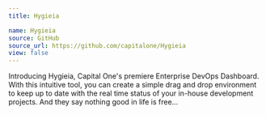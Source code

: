 ```yaml
---
title: Hygieia

name: Hygieia
source: GitHub
source_url: https://github.com/capitalone/Hygieia
view: false
---
```

Introducing Hygieia, Capital One's premiere Enterprise DevOps Dashboard. With this intuitive tool, you can create a simple drag and drop environment to keep up to date with the real time status of your in-house development projects. And they say nothing good in life is free...
